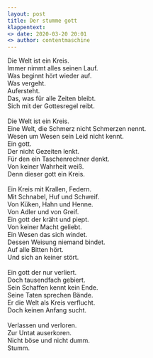```yaml
---
layout: post
title: Der stumme gott
klappentext:
<> date: 2020-03-20 20:01
<> author: contentmaschine
---
```


Die Welt ist ein Kreis. <br>
Immer nimmt alles seinen Lauf. <br>
Was beginnt hört wieder auf. <br>
Was vergeht. <br>
Aufersteht. <br>
Das, was für alle Zeiten bleibt. <br>
Sich mit der Gottesregel reibt. <br>
 <br>
Die Welt ist ein Kreis. <br>
Eine Welt, die Schmerz nicht Schmerzen nennt. <br>
Wesen um Wesen sein Leid nicht kennt. <br>
Ein gott. <br>
Der nicht Gezeiten lenkt. <br>
Für den ein Taschenrechner denkt. <br>
Von keiner Wahrheit weiß. <br>
Denn dieser gott ein Kreis. <br>
 <br>
Ein Kreis mit Krallen, Federn. <br>
Mit Schnabel, Huf und Schweif. <br>
Von Küken, Hahn und Henne. <br>
Von Adler und von Greif. <br>
Ein gott der kräht und piept. <br>
Von keiner Macht geliebt. <br>
Ein Wesen das sich windet. <br>
Dessen Weisung niemand bindet. <br>
Auf alle Bitten hört. <br>
Und sich an keiner stört. <br>
 <br>
Ein gott der nur verliert. <br>
Doch tausendfach gebiert. <br>
Sein Schaffen kennt kein Ende. <br>
Seine Taten sprechen Bände. <br>
Er die Welt als Kreis verflucht. <br>
Doch keinen Anfang sucht. <br>
 <br>
Verlassen und verloren. <br>
Zur Untat auserkoren. <br>
Nicht böse und nicht dumm. <br>
Stumm.
